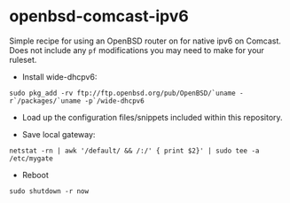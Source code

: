 openbsd-comcast-ipv6
====================

Simple recipe for using an OpenBSD router on for native ipv6 on
Comcast. Does not include any `pf` modifications you may need to make
for your ruleset.

* Install wide-dhcpv6:

```
sudo pkg_add -rv ftp://ftp.openbsd.org/pub/OpenBSD/`uname -r`/packages/`uname -p`/wide-dhcpv6
```

* Load up the configuration files/snippets included within this repository.

* Save local gateway:

```
netstat -rn | awk '/default/ && /:/' { print $2}' | sudo tee -a /etc/mygate
```

* Reboot

```
sudo shutdown -r now
```
